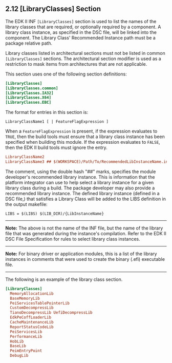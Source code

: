 <!--- @file
  2.12 [LibraryClasses] Section

  Copyright (c) 2007-2019, Intel Corporation. All rights reserved.<BR>

  Redistribution and use in source (original document form) and 'compiled'
  forms (converted to PDF, epub, HTML and other formats) with or without
  modification, are permitted provided that the following conditions are met:

  1) Redistributions of source code (original document form) must retain the
     above copyright notice, this list of conditions and the following
     disclaimer as the first lines of this file unmodified.

  2) Redistributions in compiled form (transformed to other DTDs, converted to
     PDF, epub, HTML and other formats) must reproduce the above copyright
     notice, this list of conditions and the following disclaimer in the
     documentation and/or other materials provided with the distribution.

  THIS DOCUMENTATION IS PROVIDED BY TIANOCORE PROJECT "AS IS" AND ANY EXPRESS OR
  IMPLIED WARRANTIES, INCLUDING, BUT NOT LIMITED TO, THE IMPLIED WARRANTIES OF
  MERCHANTABILITY AND FITNESS FOR A PARTICULAR PURPOSE ARE DISCLAIMED. IN NO
  EVENT SHALL TIANOCORE PROJECT  BE LIABLE FOR ANY DIRECT, INDIRECT, INCIDENTAL,
  SPECIAL, EXEMPLARY, OR CONSEQUENTIAL DAMAGES (INCLUDING, BUT NOT LIMITED TO,
  PROCUREMENT OF SUBSTITUTE GOODS OR SERVICES; LOSS OF USE, DATA, OR PROFITS;
  OR BUSINESS INTERRUPTION) HOWEVER CAUSED AND ON ANY THEORY OF LIABILITY,
  WHETHER IN CONTRACT, STRICT LIABILITY, OR TORT (INCLUDING NEGLIGENCE OR
  OTHERWISE) ARISING IN ANY WAY OUT OF THE USE OF THIS DOCUMENTATION, EVEN IF
  ADVISED OF THE POSSIBILITY OF SUCH DAMAGE.

-->

## 2.12 [LibraryClasses] Section

The EDK II INF `[LibraryClasses]` section is used to list the names of the
library classes that are required, or optionally required by a component. A
library class instance, as specified in the DSC file, will be linked into the
component. The Library Class' Recommended Instance path must be a package
relative path.

Library classes listed in architectural sections must not be listed in common
`[LibraryClasses]` sections. The architectural section modifier is used as a
restriction to mask items from architectures that are not applicable.

This section uses one of the following section definitions:

```ini
[LibraryClasses]
[LibraryClasses.common]
[LibraryClasses.IA32]
[LibraryClasses.X64]
[LibraryClasses.EBC]
```

The format for entries in this section is:

`LibraryClassName1 [ | FeatureFlagExpression ]`

When a `FeatureFlagExpression` is present, if the expression evaluates to
`TRUE`, then the build tools must ensure that a library class instance has been
specified when building this module. If the expression evaluates to `FALSE`,
then the EDK II build tools must ignore the entry.

```ini
LibraryClassName2
LibraryClassName3 ## $(WORKSPACE)/Path/To/RecommendedLibInstanceName.inf
```

The comment, using the double hash "##" marks, specifies the module
developer's recommended library instance. This is information that the platform
integrator can use to help select a library instance for a given library class
during a build. The package developer may also provide a recommended library
instance. The defined library instance (defined in a DSC file,) that satisfies
a Library Class will be added to the LIBS definition in the output makefile:

`LIBS = $(LIBS) $(LIB_DIR)/{LibInstanceName}`

**********
**Note:** The above is not the name of the INF file, but the name of the
library file that was generated during the instance's compilation. Refer to the
EDK II DSC File Specification for rules to select library class instances.
**********
**Note:** For binary driver or application modules, this is a list of the
library instances in comments that were used to create the binary (.efi)
executable file.
**********

The following is an example of the library class section.

```ini
[LibraryClasses]
  MemoryAllocationLib
  BaseMemoryLib
  PeiServicesTablePointerLib
  CustomDecompressLib
  TianoDecompressLib UefiDecompressLib
  EdkPeCoffLoaderLib
  CacheMaintenanceLib
  ReportStatusCodeLib
  PeiServicesLib
  PerformanceLib
  HobLib
  BaseLib
  PeimEntryPoint
  DebugLib
```
